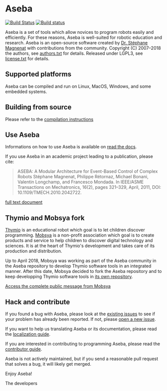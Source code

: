 # Aseba

[![Build Status](https://travis-ci.org/aseba-community/aseba.svg?branch=master)](https://travis-ci.org/aseba-community/aseba)
[![Build status](https://ci.appveyor.com/api/projects/status/dh1y2age3iwnxs9y/branch/master?svg=true)](https://ci.appveyor.com/project/cor3ntin/aseba-rxc85/branch/master)

Aseba is a set of tools which allow novices to program robots easily and efficiently.
For these reasons, Aseba is well-suited for robotic education and research.
Aseba is an open-source software created by [Dr. Stéphane Magnenat](http://stephane.magnenat.net) with contributions from the community.
Copyright (C) 2007–2018 the authors, see [authors.txt](authors.txt) for details.
Released under LGPL3, see [license.txt](license.txt) for details.

## Supported platforms

Aseba can be compiled and run on Linux, MacOS, Windows, and some embedded systems.


## Building from source

Please refer to the [compilation instructions](docs/en/development/building.rst)

## Use Aseba

Informations on how to use Aseba is available on [read the docs](http://aseba.readthedocs.io).

If you use Aseba in an academic project leading to a publication, please cite:

> ASEBA: A Modular Architecture for Event-Based Control of Complex Robots
> Stéphane Magnenat, Philippe Rétornaz, Michael Bonani, Valentin Longchamp, and Francesco Mondada.
> In IEEE/ASME Transactions on Mechatronics, 16(2), pages 321–329, April, 2011, DOI: 10.1109/TMECH.2010.2042722.
    
[full text document](https://infoscience.epfl.ch/record/144059/files/aseba-ieee-tr.pdf)

## Thymio and Mobsya fork

[Thymio](https://www.thymio.org) is an educational robot which goal is to let children discover programming. [Mobsya](http://www.mobsya.org) is a non-profit association which goal is to create products and service to help children to discover digital technology and sciences. It is at the heart of Thymio's development and takes care of its production and distribution.

Up to April 2018, Mobsya was working as part of the Aseba community in the Aseba repository to develop Thymio software tools in an integrated manner. After this date, Mobsya decided to fork the Aseba repository and to keep developping Thymio software tools in [its own repository](https://github.com/Mobsya/aseba). 

[Access the complete public message from Mobsya](https://docs.google.com/document/d/1ijY2dZR2TbSySMqFfbCgG_ifZPGoxrAQaVuZVQZHKlY/edit#)

## Hack and contribute

If you found a bug with Aseba, please look at the [existing issues](https://github.com/aseba-community/aseba/issues) to see if your problem has already been reported.
If not, please [open a new issue](https://github.com/aseba-community/aseba/issues/new).

If you want to help us translating Aseba or its documentation, please read the [localization guide](localization.md).

If you are interested in contributing to programming Aseba, please read the [contributor guide](contributing.md).

Aseba is not actively maintained, but if you send a reasonable pull request that solves a bug, it will likely get merged.

Enjoy Aseba!

The developers
